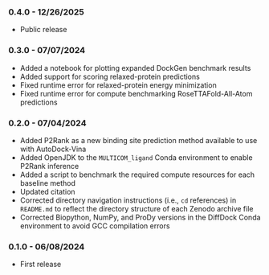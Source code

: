 ### 0.4.0 - 12/26/2025

- Public release

### 0.3.0 - 07/07/2024

- Added a notebook for plotting expanded DockGen benchmark results
- Added support for scoring relaxed-protein predictions
- Fixed runtime error for relaxed-protein energy minimization
- Fixed runtime error for compute benchmarking RoseTTAFold-All-Atom predictions

### 0.2.0 - 07/04/2024

- Added P2Rank as a new binding site prediction method available to use with AutoDock-Vina
- Added OpenJDK to the `MULTICOM_ligand` Conda environment to enable P2Rank inference
- Added a script to benchmark the required compute resources for each baseline method
- Updated citation
- Corrected directory navigation instructions (i.e., `cd` references) in `README.md` to reflect the directory structure of each Zenodo archive file
- Corrected Biopython, NumPy, and ProDy versions in the DiffDock Conda environment to avoid GCC compilation errors

### 0.1.0 - 06/08/2024

- First release
